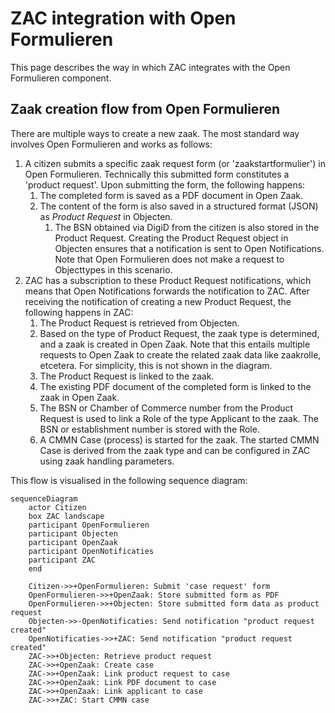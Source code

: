 # ZAC integration with Open Formulieren

This page describes the way in which ZAC integrates with the Open Formulieren component.

## Zaak creation flow from Open Formulieren

There are multiple ways to create a new zaak. The most standard way involves Open Formulieren and works as follows:

1. A citizen submits a specific zaak request form (or 'zaakstartformulier') in Open Formulieren.
Technically this submitted form constitutes a 'product request'. Upon submitting the form, the following happens:
   1. The completed form is saved as a PDF document in Open Zaak.
   2. The content of the form is also saved in a structured format (JSON) as _Product Request_ in Objecten.
      1. The BSN obtained via DigiD from the citizen is also stored in the Product Request.
   Creating the Product Request object in Objecten ensures that a notification is sent to Open Notifications.
   Note that Open Formulieren does not make a request to Objecttypes in this scenario.
2. ZAC has a subscription to these Product Request notifications, which means that Open Notifications forwards the notification to ZAC.
After receiving the notification of creating a new Product Request, the following happens in ZAC:
   1. The Product Request is retrieved from Objecten.
   2. Based on the type of Product Request, the zaak type is determined, and a zaak is created in Open Zaak.
      Note that this entails multiple requests to Open Zaak to create the related zaak data like zaakrolle, etcetera.
      For simplicity, this is not shown in the diagram.
   3. The Product Request is linked to the zaak.
   4. The existing PDF document of the completed form is linked to the zaak in Open Zaak.
   5. The BSN or Chamber of Commerce number from the Product Request is used to link a Role of the type Applicant to the zaak. The BSN or establishment number is stored with the Role.
   6. A CMMN Case (process) is started for the zaak. The started CMMN Case is derived from the zaak type and can be configured in ZAC using zaak handling parameters.

This flow is visualised in the following sequence diagram:

```mermaid
sequenceDiagram
    actor Citizen
    box ZAC landscape
    participant OpenFormulieren
    participant Objecten
    participant OpenZaak
    participant OpenNotificaties
    participant ZAC
    end

    Citizen->>+OpenFormulieren: Submit 'case request' form
    OpenFormulieren->>+OpenZaak: Store submitted form as PDF
    OpenFormulieren->>+Objecten: Store submitted form data as product request
    Objecten->>-OpenNotificaties: Send notification "product request created"
    OpenNotificaties->>+ZAC: Send notification "product request created"
    ZAC->>+Objecten: Retrieve product request
    ZAC->>+OpenZaak: Create case
    ZAC->>+OpenZaak: Link product request to case
    ZAC->>+OpenZaak: Link PDF document to case
    ZAC->>+OpenZaak: Link applicant to case
    ZAC->>+ZAC: Start CMMN case
```

